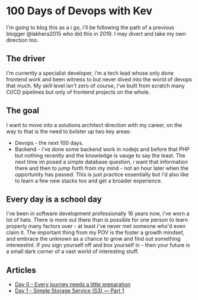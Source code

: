 # 100 Days of Devops with Kev

I'm going to blog this as a i go, i'll be following the path of a previous blogger @lakhera2015 who did this in 2019. I may divert and take my own direction too. 

## The driver

I'm currently a specialist developer, i'm a tech lead whose only done frontend work and been witness to but never dived into the world of devops that much. My skill level isn't zero of course, i've built from scratch many CI/CD pipelines but only of frontend projects on the whole.

## The goal 

I want to move into a solutions architect direction with my career, on the way to that is the need to bolster up two key areas:

- Devops - the next 100 days.
- Backend - i've done some backend work in nodejs and before that PHP but nothing recently and the knowledge is vauge to say the least. The next time im posed a simple database question, i want that information there and then to jump forth from my mind - not an hour later when the opportunity has passed. This is just practice essentially but i'd also like to learn a few new stacks too and get a broader experience. 

## Every day is a school day

I've been in software development professionally 16 years now, i've worn a lot of hats. There is more out there than is possible for one person to learn properly many factors over - at least i've never met someone who'd even claim it. The important thing from my POV is the foster a growth mindset, and embrace the unknown as a chance to grow and find out something intereestint. If you sign yourself off and box yourself in - then your future is a small dark corner of a vast world of interesting stuff. 

## Articles

- [Day 0 - Every journey needs a little preparation](https://codebykev.medium.com/100-days-of-devops-day-0-6e4f160e342f)
- [Day 1 - Simple Storage Service (S3) — Part 1](https://codebykev.medium.com/100-days-of-devops-day-1-87cf192cbfd1)